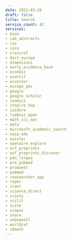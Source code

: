 ```yaml
---
date: 2022-03-28
draft: false
title: Search
service_count: 42
services:
- base
- cab_abstracts
- cas
- core
- crossref
- dart_europe
- dimensions
- early_evidence_base
- econbiz
- econlit
- econstor
- europe_pmc
- google
- google_scholar
- inomics
- inspire_hep
- isidore
- liebniz_open
- math_sci_net
- meta
- microsoft_academic_search
- nasa_ads
- oaister
- openaire_explore
- osf_preprints
- osf_preprints_discover
- pan_lingua
- pre_pubmed
- proquest
- pubmed
- reasearcher_app
- repec
- scanr
- science_direct
- sciety
- scilit
- scite
- scopus
- share
- unpaywall
- worldcat
- zbmath
---
```



